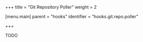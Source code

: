 +++
title = "Git Repository Poller"
weight = 2

[menu.main]
parent = "hooks"
identifier = "hooks.git.repo.poller"

+++

TODO